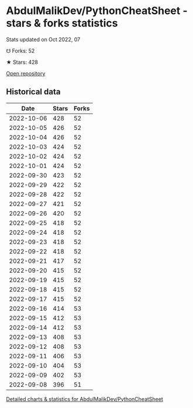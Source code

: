 # AbdulMalikDev/PythonCheatSheet - stars & forks statistics

Stats updated on Oct 2022, 07

☋ Forks: 52

★ Stars: 428

[Open repository](https://github.com/AbdulMalikDev/PythonCheatSheet)

## Historical data
| Date | Stars | Forks |
|------|-------|-------|
| 2022-10-06 | 428 | 52 | 
| 2022-10-05 | 426 | 52 | 
| 2022-10-04 | 426 | 52 | 
| 2022-10-03 | 424 | 52 | 
| 2022-10-02 | 424 | 52 | 
| 2022-10-01 | 424 | 52 | 
| 2022-09-30 | 423 | 52 | 
| 2022-09-29 | 422 | 52 | 
| 2022-09-28 | 422 | 52 | 
| 2022-09-27 | 421 | 52 | 
| 2022-09-26 | 420 | 52 | 
| 2022-09-25 | 418 | 52 | 
| 2022-09-24 | 418 | 52 | 
| 2022-09-23 | 418 | 52 | 
| 2022-09-22 | 418 | 52 | 
| 2022-09-21 | 417 | 52 | 
| 2022-09-20 | 415 | 52 | 
| 2022-09-19 | 415 | 52 | 
| 2022-09-18 | 415 | 52 | 
| 2022-09-17 | 415 | 52 | 
| 2022-09-16 | 414 | 53 | 
| 2022-09-15 | 412 | 53 | 
| 2022-09-14 | 412 | 53 | 
| 2022-09-13 | 408 | 53 | 
| 2022-09-12 | 408 | 53 | 
| 2022-09-11 | 406 | 53 | 
| 2022-09-10 | 404 | 53 | 
| 2022-09-09 | 402 | 53 | 
| 2022-09-08 | 396 | 51 | 


[Detailed charts & statistics for AbdulMalikDev/PythonCheatSheet](https://reviewgithub.com/rep/AbdulMalikDev/PythonCheatSheet)
